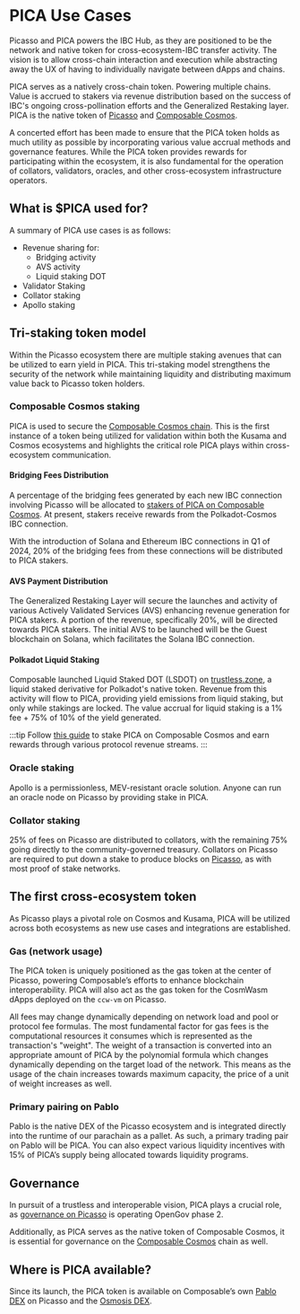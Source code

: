 # PICA Use Cases

Picasso and PICA powers the IBC Hub, as they are positioned to be the network and native token for cross-ecosystem-IBC transfer activity. The vision is to allow cross-chain interaction and execution while abstracting away the UX of having to individually navigate between dApps and chains.

PICA serves as a natively cross-chain token. Powering multiple chains. Value is accrued to stakers via revenue distribution based on the success of IBC's ongoing cross-pollination efforts and the Generalized Restaking layer. PICA is the native token of [Picasso](../picasso-parachain-overview.md) and [Composable Cosmos](../composable-cosmos.md).

A concerted effort has been made to ensure that the PICA token holds as much utility as possible by incorporating various value accrual methods and governance features. While the PICA token provides rewards for participating within the ecosystem, it is also fundamental for the operation of collators, validators, oracles, and other cross-ecosystem infrastructure operators.

## What is $PICA used for?
A summary of PICA use cases is as follows:

- Revenue sharing for: 
  - Bridging activity
  - AVS activity
  - Liquid staking DOT 
- Validator Staking
- Collator staking 
- Apollo staking

## Tri-staking token model

Within the Picasso ecosystem there are multiple staking avenues that can be utilized to earn yield in PICA. This tri-staking model strengthens the security of the network while maintaining liquidity and distributing maximum value back to Picasso token holders.

### Composable Cosmos staking
PICA is used to secure the [Composable Cosmos chain](../composable-cosmos.md). This is the first instance of a token being utilized for validation within both the Kusama and Cosmos ecosystems and highlights the critical role PICA plays within cross-ecosystem communication.  

#### Bridging Fees Distribution 
A percentage of the bridging fees generated by each new IBC connection involving Picasso will be allocated to [stakers of PICA on Composable Cosmos](/docs/docs/user-guides/composable-cosmos-staking.md). At present, stakers receive rewards from the Polkadot-Cosmos IBC connection. 

With the introduction of Solana and Ethereum IBC connections in Q1 of 2024, 20% of the bridging fees from these connections will be distributed to PICA stakers. 

#### AVS Payment Distribution
The Generalized Restaking Layer will secure the launches and activity of various Actively Validated Services (AVS) enhancing revenue generation for PICA stakers. A portion of the revenue, specifically 20%, will be directed towards PICA stakers. The initial AVS to be launched will be the Guest blockchain on Solana, which facilitates the Solana IBC connection.

#### Polkadot Liquid Staking
Composable launched Liquid Staked DOT (LSDOT) on [trustless.zone](https://app.trustless.zone/stake/), a liquid staked derivative for Polkadot's native token. Revenue from this activity will flow to PICA, providing yield emissions from liquid staking, but only while stakings are locked. The value accrual for liquid staking is a 1% fee + 75% of 10% of the yield generated.

:::tip
Follow [this guide](https://docs.composable.finance/user-guides/composable-cosmos-staking) to stake PICA on Composable Cosmos and earn rewards through various protocol revenue streams.
:::

### Oracle staking​
Apollo is a permissionless, MEV-resistant oracle solution. Anyone can run an oracle node on Picasso by providing stake in PICA.

### Collator staking​ 
25% of fees on Picasso are distributed to collators, with the remaining 75% going directly to the community-governed treasury. Collators on Picasso are required to put down a stake to produce blocks on [Picasso](../picasso-parachain-overview.md), as with most proof of stake networks. 

 

<!-- ## Staking Reward Curve for Bridging Fees

Users may stake their PICA for a % share of revenue generated from bridging fees. The PICA staking rewards curve acts as a method of rewarding users who have staked their PICA over a threshold duration of time. Users who hit a maximum duration of 90-days staked will receive a proportional share of the 20% of bridge revenue allocated towards PICA stakers. 

| Days | % of Fee-Split | Redistributed % |
| ---- | -------- | -------- |
|  1    |   1.11%       |    -------      |
|  7     |  7.78%        |   -------       |
|  14     |   15.56%       | -------         |
|  30     |   33.33%       |  15%        |
|  60     |   66.67%       |  35%        |
| 90  | 100%       | 50% |

Per the table above, a user accrues a greater % of their revenue share linearly over the course of their staking period until reaching the maximum of 90-days, at which point, they will begin to accrue their full share of the 20% revenue split. Users who have not reached the full 90-day threshold, will have their remaining share redistributed upward across the curve. 

**Example**

As a simple example - take two users that have staked their PICA. User A has staked for 90-days and user B has staked for 1-Day. 

User A Rev Share = 100% * (PICA_Staked / Total_PICA_Staked) * (20% Bridging Revenue), whereas,

User B Rev Share = 1.11% * (PICA_Staked / Total_PICA_Staked) * (20% Bridging Revenue)

Further, 98.89% of User B’s Rev Share would be allocated to users further up the curve (in this case, there is only User A)
Share of redistributed revenue up the curve for longer-duration stakers will only be split amongst the 30/60/90 day threshold as follows:

Share of redistributed revenue up the curve for longer-duration stakers will only be split amongst the 30/60/90 day threshold as follows:

- 30 Days <= x < 60 Days : receive 15% of redistributed revenue from stakers lower in the curve
- 60 Days <= x < 90 Days : receive 35% of redistributed revenue from stakers lower in the curve
- 90 Days <= x : receive 50% of redistributed revenue from stakers lower in the curve -->

## The first cross-ecosystem token
As Picasso plays a pivotal role on Cosmos and Kusama, PICA will be utilized across both ecosystems as new use cases and integrations are established.

### Gas (network usage)​
The PICA token is uniquely positioned as the gas token at the center of Picasso, powering Composable’s efforts to enhance blockchain interoperability. PICA will also act as the gas token for the CosmWasm dApps deployed on the `ccw-vm` on Picasso. 

All fees may change dynamically depending on network load and pool or protocol fee formulas. The most fundamental factor for gas fees is the computational resources it consumes which is represented as the transaction's "weight". The weight of a transaction is converted into an appropriate amount of PICA by the polynomial formula which changes dynamically depending on the target load of the network. This means as the usage of the chain increases towards maximum capacity, the price of a unit of weight increases as well.

### Primary pairing on Pablo​

Pablo is the native DEX of the Picasso ecosystem and is integrated directly into the runtime of our parachain as a pallet. As such, a primary trading pair on Pablo will be PICA. You can also expect various liquidity incentives with 15% of PICA’s supply being allocated towards liquidity programs. 

## Governance

In pursuit of a trustless and interoperable vision, PICA plays a crucial role, as [governance on Picasso](../picasso/governance.md) is operating OpenGov phase 2.

Additionally, as PICA serves as the native token of Composable Cosmos, it is essential for governance on the [Composable Cosmos](../composable-cosmos.md) chain as well.

## Where is PICA available?

Since its launch, the PICA token is available on Composable’s own [Pablo DEX](https://app.pablo.finance/) on Picasso and the [Osmosis DEX](https://app.osmosis.zone/). 
